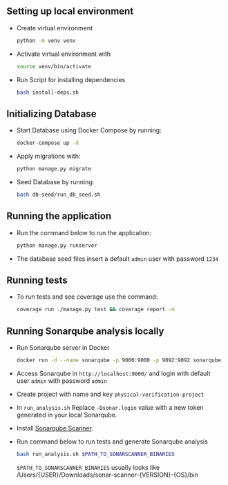 ## Setting up local environment

- Create virtual environment

  ```sh
  python -m venv venv
  ```

- Activate virtual environment with

  ```sh
  source venv/bin/activate
  ```

- Run Script for installing dependencies

  ```sh
  bash install-deps.sh
  ```

## Initializing Database

- Start Database using Docker Compose by running:

  ```sh
  docker-compose up -d
  ```

- Apply migrations with:

  ```sh
  python manage.py migrate
  ```

- Seed Database by running:

  ```sh
  bash db-seed/run_db_seed.sh
  ```

## Running the application

- Run the command below to run the application:

  ```sh
  python manage.py runserver
  ```

- The database seed files insert a default `admin` user with password `1234`

## Running tests

- To run tests and see coverage use the command:

  ```sh
  coverage run ./manage.py test && coverage report -m
  ```

## Running Sonarqube analysis locally

- Run Sonarqube server in Docker

  ```sh
  docker run -d --name sonarqube -p 9000:9000 -p 9092:9092 sonarqube
  ```

- Access Sonarqube in `http://localhost:9000/` and login with default user `admin` with password `admin`

- Create project with name and key `physical-verification-project`

- In `run_analysis.sh` Replace `-Dsonar.login` value with a new token generated in your local Sonarqube.

- Install [Sonarqube Scanner](https://docs.sonarqube.org/latest/analyzing-source-code/scanners/sonarscanner/).

- Run command below to run tests and generate Sonarqube analysis

  ```sh
  bash run_analysis.sh $PATH_TO_SONARSCANNER_BINARIES
  ```

  `$PATH_TO_SONARSCANNER_BINARIES` usually looks like /Users/{USER}/Downloads/sonar-scanner-{VERSION}-{OS}/bin
